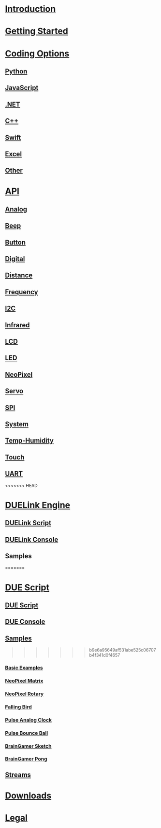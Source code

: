 
# [Introduction](intro.md)
# [Getting Started](getting-started.md)

# [Coding Options](coding-options/coding-options.md)
## [Python](coding-options/python.md)
## [JavaScript](coding-options/javascript.md)
## [.NET](coding-options/dotnet.md)
## [C++](coding-options/cpp.md)
## [Swift](coding-options/swift.md)
## [Excel](coding-options/excel.md)
## [Other](coding-options/other.md)

# [API](due-script/corelib/corelib.md)
## [Analog](due-script/corelib/analog.md)
## [Beep](due-script/corelib/beep.md)
## [Button](due-script/corelib/button.md)
## [Digital](due-script/corelib/digital.md)
## [Distance](due-script/corelib/distance.md)
## [Frequency](due-script/corelib/frequency.md)
## [I2C](due-script/corelib/i2c.md)
## [Infrared](due-script/corelib/infrared.md)
## [LCD](due-script/corelib/lcd.md)
## [LED](due-script/corelib/led.md)
## [NeoPixel](due-script/corelib/neopixel.md)
## [Servo](due-script/corelib/servo.md)
## [SPI](due-script/corelib/spi.md)
## [System](due-script/corelib/systemfunctions.md)
## [Temp-Humidity](due-script/corelib/temp-humidity.md)
## [Touch](due-script/corelib/touch.md)
## [UART](due-script/corelib/uart.md)


<<<<<<< HEAD
# [DUELink Engine](due-engine.md)
## [DUELink Script](due-script/due-script.md)
## [DUELink Console](console.md)
## Samples
=======
# [DUE Script](due-engine.md)
## [DUE Script](due-script/due-script.md)
## [DUE Console](console.md)
## [Samples](due-script/samples/samples.md)
>>>>>>> b9e6a95649af531abe525c06707b4f341d0f4657
### [Basic Examples](due-script/samples/basic.md)
### [NeoPixel Matrix](due-script/samples/neopixel-matrix.md)
### [NeoPixel Rotary](due-script/samples/rotary-neopixel.md)
### [Falling Bird](due-script/samples/falling-bird.md)
### [Pulse Analog Clock](due-script/samples/pulse-analogclock.md)
### [Pulse Bounce Ball](due-script/samples/pulse-bouncingball.md)
### [BrainGamer Sketch](due-script/samples/pulse-gamer-sketch.md)
### [BrainGamer Pong](due-script/samples/pulse-gamer-pong.md)
## [Streams](due-script/streams.md)

# [Downloads](downloads.md)

# [Legal](legal.md)
